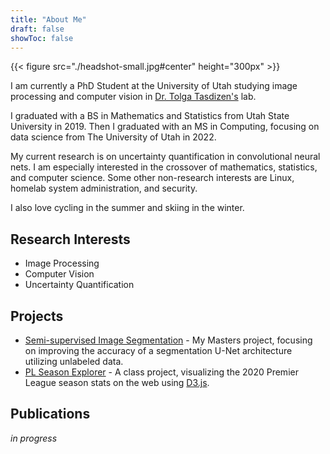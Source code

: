 ```yaml
---
title: "About Me"
draft: false
showToc: false
---
```


{{< figure src="./headshot-small.jpg#center" height="300px" >}}

I am currently a PhD Student at the University of Utah studying image processing and computer vision in [Dr. Tolga Tasdizen's](http://www.sci.utah.edu/~tolga/) lab. 

I graduated with a BS in Mathematics and Statistics from Utah State University in 2019. Then I graduated with an MS in Computing, focusing on data science from The University of Utah in 2022. 

My current research is on uncertainty quantification in convolutional neural nets. I am especially interested in the crossover of mathematics, statistics, and computer science. Some other non-research interests are Linux, homelab system administration, and security. 

I also love cycling in the summer and skiing in the winter. 

## Research Interests
- Image Processing
- Computer Vision
- Uncertainty Quantification

## Projects
- [Semi-supervised Image Segmentation](https://github.com/jakobottar/gimondi) - My Masters project, focusing on improving the accuracy of a segmentation U-Net architecture utilizing unlabeled data. 
- [PL Season Explorer](https://jakobottar.github.io/pl-season-explorer/) - A class project, visualizing the 2020 Premier League season stats on the web using [D3.js](https://d3js.org/).

## Publications
*in progress*